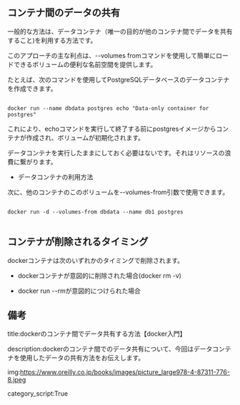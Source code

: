 



## コンテナ間のデータの共有

一般的な方法は、データコンテナ（唯一の目的が他のコンテナ間でデータを共有すること)を利用する方法です。

このアプローチの主な利点は、--volumes fromコマンドを使用して簡単にロードできるボリュームの便利な名前空間を提供します。

たとえば、次のコマンドを使用してPostgreSQLデータベースのデータコンテナを作成できます。

<pre><code>
docker run --name dbdata postgres echo "Data-only container for postgres"
</code></pre>

これにより、echoコマンドを実行して終了する前にpostgresイメージからコンテナが作成され、ボリュームが初期化されます。

データコンテナを実行したままにしておく必要はないです。それはリソースの浪費に繋がります。


- データコンテナの利用方法

次に、他のコンテナのこのボリュームを--volumes-from引数で使用できます。


<pre><code>
docker run -d --volumes-from dbdata --name db1 postgres

</code></pre>


## コンテナが削除されるタイミング

dockerコンテナは次のいずれかのタイミングで削除されます。

- dockerコンテナが意図的に削除された場合(docker rm -v)

- docker run --rmが意図的につけられた場合



## 備考

title:dockerのコンテナ間でデータ共有する方法【docker入門】

description:dockerのコンテナ間でのデータ共有について、今回はデータコンテナを使用したデータの共有方法をお伝えします。


img:https://www.oreilly.co.jp/books/images/picture_large978-4-87311-776-8.jpeg

category_script:True


